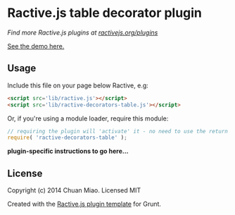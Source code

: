 # Ractive.js table decorator plugin

*Find more Ractive.js plugins at [ractivejs.org/plugins](http://ractivejs.org/plugins)*

[See the demo here.](TODO)

## Usage

Include this file on your page below Ractive, e.g:

```html
<script src='lib/ractive.js'></script>
<script src='lib/ractive-decorators-table.js'></script>
```

Or, if you're using a module loader, require this module:

```js
// requiring the plugin will 'activate' it - no need to use the return value
require( 'ractive-decorators-table' );
```

**plugin-specific instructions to go here...**



## License

Copyright (c) 2014 Chuan Miao. Licensed MIT

Created with the [Ractive.js plugin template](https://github.com/ractivejs/plugin-template) for Grunt.
